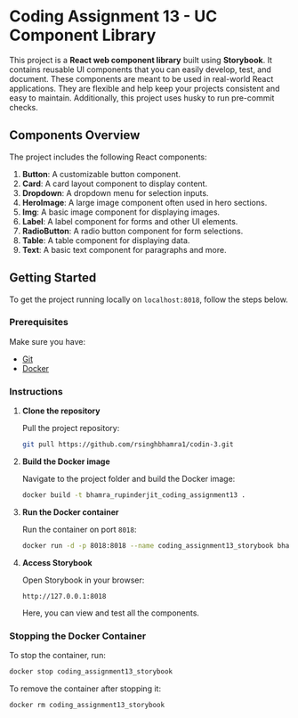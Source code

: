 # Coding Assignment 13 - UC Component Library 

This project is a **React web component library** built using **Storybook**. It contains reusable UI components that you can easily develop, test, and document. These components are meant to be used in real-world React applications. They are flexible and help keep your projects consistent and easy to maintain. Additionally, this project uses husky to run pre-commit checks.

## Components Overview

The project includes the following React components:

1. **Button**: A customizable button component.
2. **Card**: A card layout component to display content.
3. **Dropdown**: A dropdown menu for selection inputs.
4. **HeroImage**: A large image component often used in hero sections.
5. **Img**: A basic image component for displaying images.
6. **Label**: A label component for forms and other UI elements.
7. **RadioButton**: A radio button component for form selections.
8. **Table**: A table component for displaying data.
9. **Text**: A basic text component for paragraphs and more.

## Getting Started

To get the project running locally on `localhost:8018`, follow the steps below.

### Prerequisites

Make sure you have:

- [Git](https://git-scm.com/downloads)
- [Docker](https://www.docker.com/get-started)

### Instructions

1. **Clone the repository**

   Pull the project repository:

   ```bash
   git pull https://github.com/rsinghbhamra1/codin-3.git
   ```

2. **Build the Docker image**

   Navigate to the project folder and build the Docker image:

   ```bash
   docker build -t bhamra_rupinderjit_coding_assignment13 .
   ```

3. **Run the Docker container**

   Run the container on port `8018`:

   ```bash
   docker run -d -p 8018:8018 --name coding_assignment13_storybook bhamra_rupinderjit_coding_assignment13:latest
   ```

4. **Access Storybook**

   Open Storybook in your browser:

   ```
   http://127.0.0.1:8018
   ```

   Here, you can view and test all the components.

### Stopping the Docker Container

To stop the container, run:

```bash
docker stop coding_assignment13_storybook
```

To remove the container after stopping it:

```bash
docker rm coding_assignment13_storybook
```
